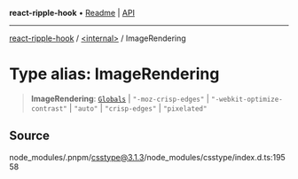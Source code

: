**react-ripple-hook** • [Readme](../../README.md) \| [API](../../globals.md)

***

[react-ripple-hook](../../README.md) / [\<internal\>](../README.md) / ImageRendering

# Type alias: ImageRendering

> **ImageRendering**: [`Globals`](Globals.md) \| `"-moz-crisp-edges"` \| `"-webkit-optimize-contrast"` \| `"auto"` \| `"crisp-edges"` \| `"pixelated"`

## Source

node\_modules/.pnpm/csstype@3.1.3/node\_modules/csstype/index.d.ts:19558
